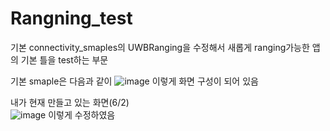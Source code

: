 # Rangning_test

기본 connectivity_smaples의 UWBRanging을 수정해서 새롭게 ranging가능한 앱의 기본 틀을 test하는 부문  

기본 smaple은 다음과 같이 
![image](https://github.com/ICONStudents/Rangning_test/assets/83493949/56bb7b8b-b674-494b-9967-1cf355cebf0e)
이렇게 화면 구성이 되어 있음


내가 현재 만들고 있는 화면(6/2)  
![image](https://github.com/ICONStudents/Rangning_test/assets/83493949/cd316c37-f4cb-4415-ae81-03c78e47bfa5)
이렇게 수정하였음
